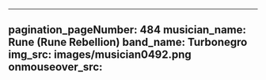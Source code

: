 ------
pagination_pageNumber: 484
musician_name: Rune (Rune Rebellion)
band_name: Turbonegro
img_src: images/musician0492.png
onmouseover_src: 
------